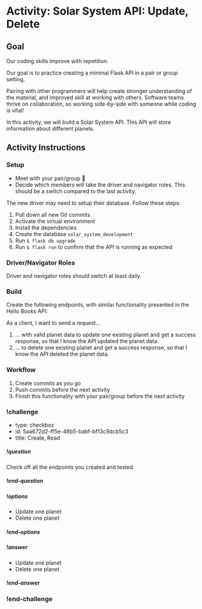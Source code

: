 # Activity: Solar System API: Update, Delete

## Goal

Our coding skills improve with repetition.

Our goal is to practice creating a minimal Flask API in a pair or group setting.

Pairing with other programmers will help create stronger understanding of the material, and improved skill at working with others. Software teams thrive on collaboration, so working side-by-side with someone while coding is vital!

In this activity, we will build a Solar System API. This API will store information about different planets.

## Activity Instructions

### Setup

- Meet with your pair/group 👋
- Decide which members will take the driver and navigator roles. This should be a switch compared to the last activity.

The new driver may need to setup their database. Follow these steps:

1. Pull down all new Git commits
1. Activate the virtual environment
1. Install the dependencies
1. Create the database `solar_system_development`
1. Run `$ flask db upgrade`
1. Run `$ flask run` to confirm that the API is running as expected

### Driver/Navigator Roles

Driver and navigator roles should switch at least daily.

### Build

Create the following endpoints, with similar functionality presented in the Hello Books API:

As a client, I want to send a request...

1. ... with valid planet data to update one existing planet and get a success response, so that I know the API updated the planet data.
1. ... to delete one existing planet and get a success response, so that I know the API deleted the planet data.

### Workflow

1. Create commits as you go
1. Push commits before the next activity
1. Finish this functionality with your pair/group before the next activity

<!-- prettier-ignore-start -->
### !challenge
* type: checkbox
* id: 5aa672d2-ff5e-46b5-babf-bf13c9dcb5c3
* title: Create, Read
##### !question

Check off all the endpoints you created and tested.

##### !end-question
##### !options

* Update one planet
* Delete one planet

##### !end-options
##### !answer

* Update one planet
* Delete one planet

##### !end-answer
### !end-challenge
<!-- prettier-ignore-end -->
